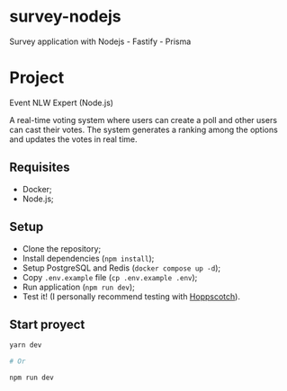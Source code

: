 # survey-nodejs

Survey application with Nodejs - Fastify - Prisma

# Project

Event NLW Expert (Node.js)

A real-time voting system where users can create a poll and other users can cast their votes. The system generates a ranking among the options and updates the votes in real time.

## Requisites

- Docker;
- Node.js;

## Setup

- Clone the repository;
- Install dependencies (`npm install`);
- Setup PostgreSQL and Redis (`docker compose up -d`);
- Copy `.env.example` file (`cp .env.example .env`);
- Run application (`npm run dev`);
- Test it! (I personally recommend testing with [Hoppscotch](https://hoppscotch.io/)).

## Start proyect

```bash
yarn dev

# Or

npm run dev
```

